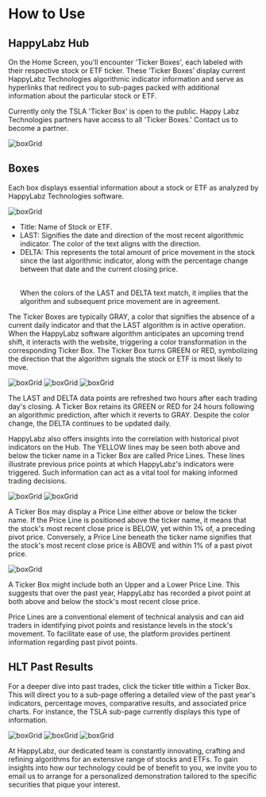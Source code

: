 <link rel="stylesheet" href="how_to_use.css" />

<h1 class="header">How to Use</h1>

<div class="sectionTitle"><h2>HappyLabz Hub</h2></div>
<div class="example">
  <p class="textSpan">
    On the Home Screen, you'll encounter 'Ticker Boxes', each labeled with
    their respective stock or ETF ticker. These ‘Ticker Boxes’ display current 
    HappyLabz Technologies algorithmic indicator information and serve as hyperlinks that
    redirect you to sub-pages packed with additional information about the
    particular stock or ETF.
  </p>
  <p class="textSpan">
    Currently only the TSLA 'Ticker Box' is open to the public. Happy Labz 
    Technologies partners have access to all 'Ticker Boxes.' Contact us to 
    become a partner.
  </p>
  <img class="imgSpan" src="images/boxGrid.png" alt="boxGrid" />
</div>

<div class="sectionTitle"><h2>Boxes</h2></div>
<div class="example">
  <p class="textSpan">
    Each box displays essential information about a stock or ETF as analyzed
    by HappyLabz Technologies software.
  </p>

  <img class="SepDec" src="images/greyGreenBox.png" alt="boxGrid" />
  <ul class="descriptList">
    <li>Title: Name of Stock or ETF.</li>
    <li>
      LAST: Signifies the date and direction of the most recent algorithmic
      indicator. The color of the text aligns with the direction.
    </li>
    <li>
      DELTA: This represents the total amount of price movement in the stock
      since the last algorithmic indicator, along with the percentage change
      between that date and the current closing price.
    </li>
    <br />
    <p>
      When the colors of the LAST and DELTA text match, it implies that the
      algorithm and subsequent price movement are in agreement.
    </p>
  </ul>
  <p class="textSpan">
    The Ticker Boxes are typically GRAY, a color that signifies the absence
    of a current daily indicator and that the LAST algorithm is in active
    operation. When the HappyLabz software algorithm anticipates an upcoming trend
    shift, it interacts with the website, triggering a color transformation
    in the corresponding Ticker Box. The Ticker Box turns GREEN or RED,
    symbolizing the direction that the algorithm signals the stock or ETF is
    most likely to move.
  </p>
  <img class="imgSpanSmol" src="images/greyRedBox.png" alt="boxGrid" />
  <img class="SepDec" src="images/boxGreenDec.png" alt="boxGrid" />
  <img class="SepDec" src="images/boxRedFeb.png" alt="boxGrid" />

  <p class="textSpan">
    The LAST and DELTA data points are refreshed two hours after each
    trading day's closing. A Ticker Box retains its GREEN or RED for 24
    hours following an algorithmic prediction, after which it reverts to
    GRAY. Despite the color change, the DELTA continues to be updated
    daily.
  </p>

  <p class="textSpan">
    HappyLabz also offers insights into the correlation with historical 
    pivot indicators on the Hub. The YELLOW lines may be seen both above 
    and below the ticker name in a Ticker Box are called Price Lines. 
    These lines illustrate previous price points at which HappyLabz's 
    indicators were triggered. Such information can act as a vital tool 
    for making informed trading decisions.
  </p>
  <img class="SepDec" src="images/upperPriceline.png" alt="boxGrid" />
  <img class="SepDec" src="images/lowerPriceline.png" alt="boxGrid" />
  
  <p class="textSpan">
    A Ticker Box may display a Price Line either above or below the 
    ticker name. If the Price Line is positioned above the ticker name, 
    it means that the stock's  most recent close price is BELOW, yet 
    within 1% of, a preceding pivot price. Conversely, a Price Line 
    beneath the ticker name signifies that the stock's most recent close 
    price is ABOVE and within 1% of a past pivot price.
  </p>
  <img class="imgSpanSmol" src="images/doublePriceline.png" alt="boxGrid" />
  <p class="textSpan">
    A Ticker Box might include both an Upper and a Lower Price Line. This 
    suggests that over the past year, HappyLabz has recorded a pivot point 
    at both above and below the stock's most recent close price.
  </p>
  <p>
    Price Lines are a conventional element of technical analysis and can 
    aid traders in identifying pivot points and resistance levels in the 
    stock's movement. To facilitate ease of use, the platform provides 
    pertinent information regarding past pivot points.
  </p>
</div>

<div class="sectionTitle"><h2>HLT Past Results</h2></div>
<div class="example">
  <p class="textSpan">
    For a deeper dive into past trades, click the ticker title within a
    Ticker Box. This will direct you to a sub-page offering a detailed view
    of the past year's indicators, percentage moves, comparative results,
    and associated price charts. For instance, the TSLA sub-page currently
    displays this type of information.
  </p>
  <img class="SepDec" src="images/greyRedBox.png" alt="boxGrid" />
  <img class="exampGraph" src="images/expPastIndicators.png" alt="boxGrid" />
  <img class="exampGraph" src="images/comparativeResults.png" alt="boxGrid" />
  <!-- <img class="exampGraph" src="images/histIndChart.png" alt="boxGrid" /> -->
  <p class="textSpan">
    At HappyLabz, our dedicated team is constantly innovating, crafting and
    refining algorithms for an extensive range of stocks and ETFs. To gain
    insights into how our technology could be of benefit to you, we invite
    you to email us to arrange for a personalized demonstration tailored to
    the specific securities that pique your interest.
  </p>
</div>